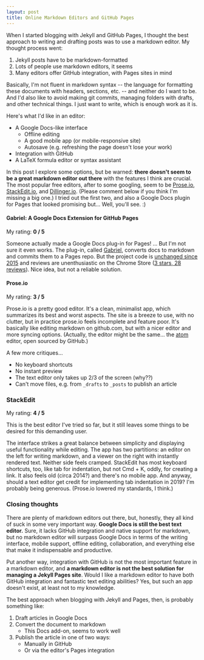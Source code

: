 ```yaml
---
layout: post
title: Online Markdown Editors and GitHub Pages
---
```


When I started blogging with Jekyll and GitHub Pages, I thought the best approach to writing and drafting posts was to use a markdown editor. My thought process went:
1. Jekyll posts have to be markdown-formatted
2. Lots of people use markdown editors, it seems
3. Many editors offer GitHub integration, with Pages sites in mind

Basically, I'm not fluent in markdown syntax -- the language for formatting these documents with headers, sections, etc. -- and neither do I want to be. And I'd also like to avoid making git commits, managing folders with drafts, and other technical things. I just want to write, which is enough work as it is. 

Here's what I'd like in an editor:
- A Google Docs-like interface
	- Offline editing
	- A good mobile app (or mobile-responsive site)
	- Autosave (e.g. refreshing the page doesn't lose your work)
- Integration with GitHub
- A LaTeX formula editor or syntax assistant

In this post I explore some options, but be warned: **there doesn't seem to be a great markdown editor out there** with the features I think are crucial. The most popular free editors, after to some googling, seem to be [Prose.io](prose.io), [StackEdit.io](stackedit.io), and [Dillinger.io](dillinger.io). (Please comment below if you think I'm missing a big one.) I tried out the first two, and also a Google Docs plugin for Pages that looked promising but... Well, you'll see. :)

#### Gabriel: A Google Docs Extension for GitHub Pages
My rating: **0 / 5**

Someone actually made a Google Docs plug-in for Pages! ... But I'm not sure it even works. The plug-in, called [Gabriel](https://educ.io/extensions/gabriel), converts docs to markdown and commits them to a Pages repo. But the project code is [unchanged since 2015](https://github.com/thiscouldbejd/Gabriel) and reviews are unenthusiastic on the Chrome Store ([3 stars, 28 reviews](https://chrome.google.com/webstore/detail/gabriel/okimajjeocnndpifeelaajdebkkbckff)). Nice idea, but not a reliable solution.


#### Prose.io

My rating: **3 / 5** 

Prose.io is a pretty good editor. It's a clean, minimalist app, which summarizes its best and worst aspects. The site is a breeze to use, with no clutter, but in practice prose.io feels incomplete and feature poor. It's basically like editing markdown on github.com, but with a nicer editor and more syncing options. (Actually, the editor might be the same... the [atom](atom.io) editor, open sourced by GitHub.)

A few more critiques...
- No keyboard shortcuts
- No instant preview
- The text editor only takes up 2/3 of the screen (why??)
- Can't move files, e.g. from `_drafts` to `_posts` to publish an article

### StackEdit

My rating: **4 / 5** 

This is the best editor I've tried so far, but it still leaves some things to be desired for this demanding user. 

The interface strikes a great balance between simplicity and displaying useful functionality while editing. The app has two partitions: an editor on the left for writing markdown, and a viewer on the right with instantly rendered text. Neither side feels cramped. StackEdit has most keyboard shortcuts, too, like tab for indentation, but not Cmd + K, oddly, for creating a link. It also feels old (circa 2014?) and there's no mobile app. And anyway, should a text editor get credit for implementing tab indentation in 2019? I'm probably being generous. (Prose.io lowered my standards, I think.)

### Closing thoughts

There are plenty of markdown editors out there, but, honestly, they all kind of suck in some very important way. **Google Docs is still the best text editor.** Sure, it lacks GitHub integration and native support for markdown, but no markdown editor will surpass Google Docs in terms of the writing interface, mobile support, offline editing, collaboration, and everything else that make it indispensable and productive.

Put another way, integration with GitHub is not the most important feature in a markdown editor, and **a markdown editor is not the best solution for managing a Jekyll Pages site**. Would I like a markdown editor to have both GitHub integration and fantastic text editing abilities? Yes, but such an app doesn't exist, at least not to my knowledge.

The best approach when blogging with Jekyll and Pages, then, is probably something like:

1. Draft articles in Google Docs
2. Convert the document to markdown
	- This Docs add-on,  seems to work well
3. Publish the article in one of two ways:
	- Manually in GitHub
	- Or via the editor's Pages integration


<!--stackedit_data:
eyJoaXN0b3J5IjpbLTE0MDgzMzQwNjEsMTAzMjMzNzMxNywtOT
A1NTkwNDE5XX0=
-->